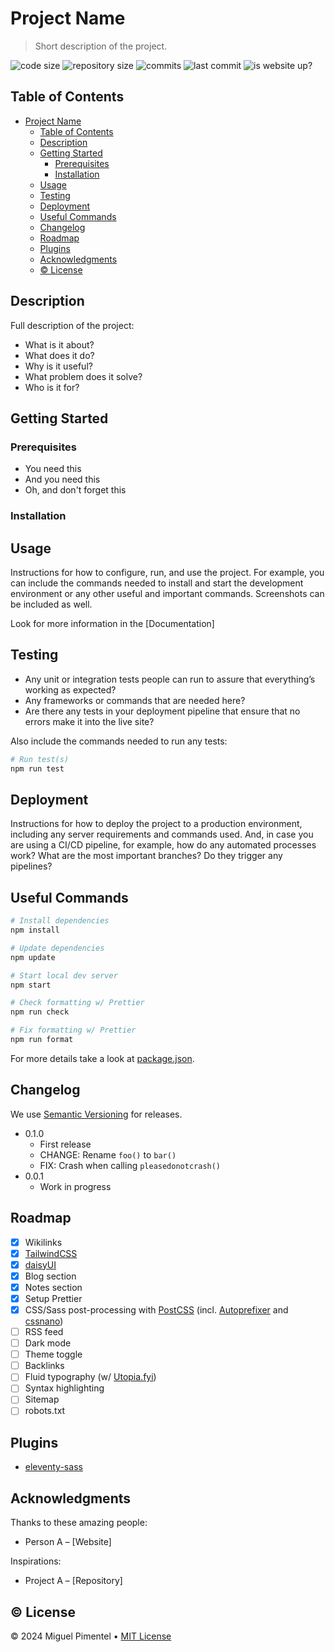 # Project Name

> Short description of the project.

![code size](https://img.shields.io/github/languages/code-size/semanticdata/ximena)
![repository size](https://img.shields.io/github/repo-size/semanticdata/ximena)
![commits](https://img.shields.io/github/commit-activity/t/semanticdata/ximena)
![last commit](https://img.shields.io/github/last-commit/semanticdata/ximena)
![is website up?](https://img.shields.io/website/https/semanticdata.github.io/ximena.svg)

## Table of Contents

- [Project Name](#project-name)
  - [Table of Contents](#table-of-contents)
  - [Description](#description)
  - [Getting Started](#getting-started)
    - [Prerequisites](#prerequisites)
    - [Installation](#installation)
  - [Usage](#usage)
  - [Testing](#testing)
  - [Deployment](#deployment)
  - [Useful Commands](#useful-commands)
  - [Changelog](#changelog)
  - [Roadmap](#roadmap)
  - [Plugins](#plugins)
  - [Acknowledgments](#acknowledgments)
  - [© License](#-license)

## Description

Full description of the project:

- What is it about?
- What does it do?
- Why is it useful?
- What problem does it solve?
- Who is it for?

## Getting Started

### Prerequisites

- You need this
- And you need this
- Oh, and don't forget this

### Installation

## Usage

Instructions for how to configure, run, and use the project. For example, you can include the commands needed to install and start the development environment or any other useful and important commands. Screenshots can be included as well.

Look for more information in the [Documentation]

## Testing

- Any unit or integration tests people can run to assure that everything’s working as expected?
- Any frameworks or commands that are needed here?
- Are there any tests in your deployment pipeline that ensure that no errors make it into the live site?

Also include the commands needed to run any tests:

```sh
# Run test(s)
npm run test
```

## Deployment

Instructions for how to deploy the project to a production environment, including any server requirements and commands used. And, in case you are using a CI/CD pipeline, for example, how do any automated processes work? What are the most important branches? Do they trigger any pipelines?

## Useful Commands

```sh
# Install dependencies
npm install

# Update dependencies
npm update

# Start local dev server
npm start

# Check formatting w/ Prettier
npm run check

# Fix formatting w/ Prettier
npm run format
```

For more details take a look at [package.json](package.json).

## Changelog

We use [Semantic Versioning](https://semver.org/) for releases.

- 0.1.0
  - First release
  - CHANGE: Rename `foo()` to `bar()`
  - FIX: Crash when calling `pleasedonotcrash()`
- 0.0.1
  - Work in progress

## Roadmap

- [x] Wikilinks
- [x] [TailwindCSS](https://tailwindcss.com/)
- [x] [daisyUI](https://daisyui.com/)
- [x] Blog section
- [x] Notes section
- [x] Setup Prettier
- [x] CSS/Sass post-processing with [PostCSS](https://postcss.org/) (incl. [Autoprefixer](https://github.com/postcss/autoprefixer) and [cssnano](https://github.com/cssnano/cssnano))
- [ ] RSS feed
- [ ] Dark mode
- [ ] Theme toggle
- [ ] Backlinks
- [ ] Fluid typography (w/ [Utopia.fyi](https://utopia.fyi/))
- [ ] Syntax highlighting
- [ ] Sitemap
- [ ] robots.txt

## Plugins

- [eleventy-sass](https://www.npmjs.com/package/eleventy-sass)

## Acknowledgments

Thanks to these amazing people:

- Person A – [Website]

Inspirations:

- Project A – [Repository]

## © License

© 2024 Miguel Pimentel • [MIT License](LICENSE)

<!-- https://github.com/matthiasott/README-template -->